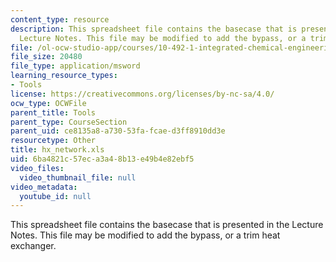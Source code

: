 ```yaml
---
content_type: resource
description: This spreadsheet file contains the basecase that is presented in the
  Lecture Notes. This file may be modified to add the bypass, or a trim heat exchanger.
file: /ol-ocw-studio-app/courses/10-492-1-integrated-chemical-engineering-topics-i-process-control-by-design-fall-2004/6ba4821c57eca3a48b13e49b4e82ebf5_hx_network.xls
file_size: 20480
file_type: application/msword
learning_resource_types:
- Tools
license: https://creativecommons.org/licenses/by-nc-sa/4.0/
ocw_type: OCWFile
parent_title: Tools
parent_type: CourseSection
parent_uid: ce8135a8-a730-53fa-fcae-d3ff8910dd3e
resourcetype: Other
title: hx_network.xls
uid: 6ba4821c-57ec-a3a4-8b13-e49b4e82ebf5
video_files:
  video_thumbnail_file: null
video_metadata:
  youtube_id: null
---
```

This spreadsheet file contains the basecase that is presented in the Lecture Notes. This file may be modified to add the bypass, or a trim heat exchanger.